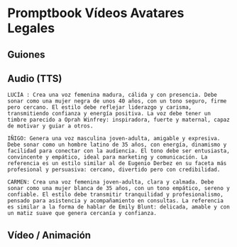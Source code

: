 # Promptbook Vídeos Avatares Legales

## Guiones

## Audio (TTS)

    LUCÍA : Crea una voz femenina madura, cálida y con presencia. Debe sonar como una mujer negra de unos 40 años, con un tono seguro, firme pero cercano. El estilo debe reflejar liderazgo y carisma, transmitiendo confianza y energía positiva. La voz debe tener un timbre parecido a Oprah Winfrey: inspiradora, fuerte y maternal, capaz de motivar y guiar a otros.

    IÑIGO: Genera una voz masculina joven-adulta, amigable y expresiva. Debe sonar como un hombre latino de 35 años, con energía, dinamismo y facilidad para conectar con la audiencia. El tono debe ser entusiasta, convincente y empático, ideal para marketing y comunicación. La referencia es un estilo similar al de Eugenio Derbez en su faceta más profesional y persuasiva: cercano, divertido pero con credibilidad.

    CARMEN: Crea una voz femenina joven-adulta, clara y calmada. Debe sonar como una mujer blanca de 35 años, con un tono empático, sereno y confiable. El estilo debe transmitir tranquilidad y profesionalismo, pensado para asistencia y acompañamiento en consultas. La referencia es similar a la forma de hablar de Emily Blunt: delicada, amable y con un matiz suave que genera cercanía y confianza.

## Vídeo / Animación
